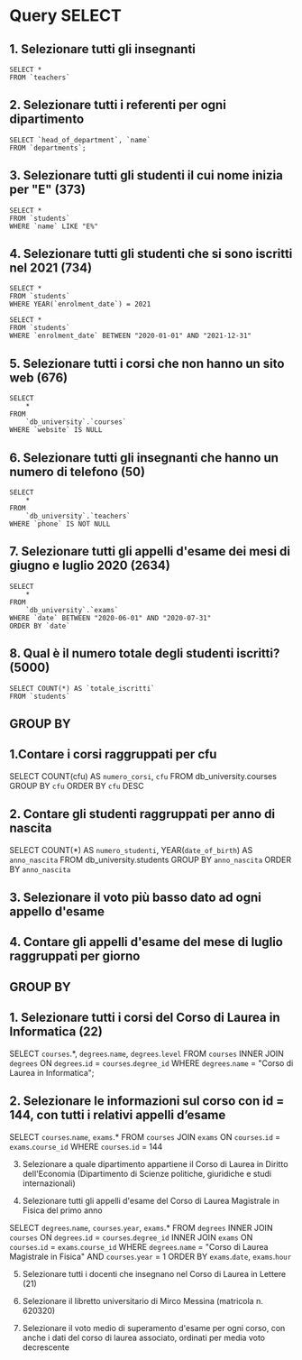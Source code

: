 # Query SELECT


## 1. Selezionare tutti gli insegnanti

```
SELECT *
FROM `teachers`
```

## 2. Selezionare tutti i referenti per ogni dipartimento

```
SELECT `head_of_department`, `name`
FROM `departments`;
```

## 3. Selezionare tutti gli studenti il cui nome inizia per "E" (373)

```
SELECT * 
FROM `students`
WHERE `name` LIKE "E%"
```

## 4. Selezionare tutti gli studenti che si sono iscritti nel 2021 (734)

```
SELECT *
FROM `students`
WHERE YEAR(`enrolment_date`) = 2021

SELECT *
FROM `students`
WHERE `enrolment_date` BETWEEN "2020-01-01" AND "2021-12-31"
```

## 5. Selezionare tutti i corsi che non hanno un sito web (676)

```
SELECT 
    *
FROM
    `db_university`.`courses`
WHERE `website` IS NULL
```

## 6. Selezionare tutti gli insegnanti che hanno un numero di telefono (50)

```
SELECT 
    *
FROM
    `db_university`.`teachers`
WHERE `phone` IS NOT NULL
```

## 7. Selezionare tutti gli appelli d'esame dei mesi di giugno e luglio 2020 (2634)

```
SELECT 
    *
FROM
    `db_university`.`exams`
WHERE `date` BETWEEN "2020-06-01" AND "2020-07-31"
ORDER BY `date`
```

## 8. Qual è il numero totale degli studenti iscritti? (5000)

```
SELECT COUNT(*) AS `totale_iscritti`
FROM `students`
```


## GROUP BY

## 1.Contare i corsi raggruppati per cfu

SELECT 
    COUNT(cfu) AS `numero_corsi`, `cfu`
FROM
    db_university.courses
GROUP BY `cfu`
ORDER BY `cfu` DESC

## 2. Contare gli studenti raggruppati per anno di nascita

SELECT 
    COUNT(*) AS `numero_studenti`, YEAR(`date_of_birth`) AS `anno_nascita`
FROM
    db_university.students
GROUP BY `anno_nascita`
ORDER BY `anno_nascita`

## 3. Selezionare il voto più basso dato ad ogni appello d'esame

## 4. Contare gli appelli d'esame del mese di luglio raggruppati per giorno





## GROUP BY

## 1. Selezionare tutti i corsi del Corso di Laurea in Informatica (22)

SELECT `courses`.*, `degrees`.`name`, `degrees`.`level`
FROM `courses`
INNER JOIN `degrees` ON `degrees`.`id` = `courses`.`degree_id`
WHERE `degrees`.`name` = "Corso di Laurea in Informatica";

## 2. Selezionare le informazioni sul corso con id = 144, con tutti i relativi appelli d’esame

SELECT `courses`.`name`, `exams`.*
FROM `courses`
JOIN `exams` ON `courses`.`id` = `exams`.`course_id`
WHERE `courses`.`id` = 144

3. Selezionare a quale dipartimento appartiene il Corso di Laurea in Diritto
dell'Economia (Dipartimento di Scienze politiche, giuridiche e studi internazionali)

4. Selezionare tutti gli appelli d'esame del Corso di Laurea Magistrale in Fisica del
primo anno

SELECT `degrees`.`name`, `courses`.`year`, `exams`.*
FROM `degrees`
INNER JOIN `courses` ON `degrees`.`id` = `courses`.`degree_id`
INNER JOIN `exams` ON `courses`.`id` = `exams`.`course_id`
WHERE `degrees`.`name` = "Corso di Laurea Magistrale in Fisica"
AND `courses`.`year` = 1
ORDER BY `exams`.`date`, `exams`.`hour`

5. Selezionare tutti i docenti che insegnano nel Corso di Laurea in Lettere (21)


6. Selezionare il libretto universitario di Mirco Messina (matricola n. 620320)

7. Selezionare il voto medio di superamento d'esame per ogni corso, con anche i dati
del corso di laurea associato, ordinati per media voto decrescente